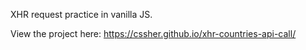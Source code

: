 XHR request practice in vanilla JS. 

View the project here: https://cssher.github.io/xhr-countries-api-call/
